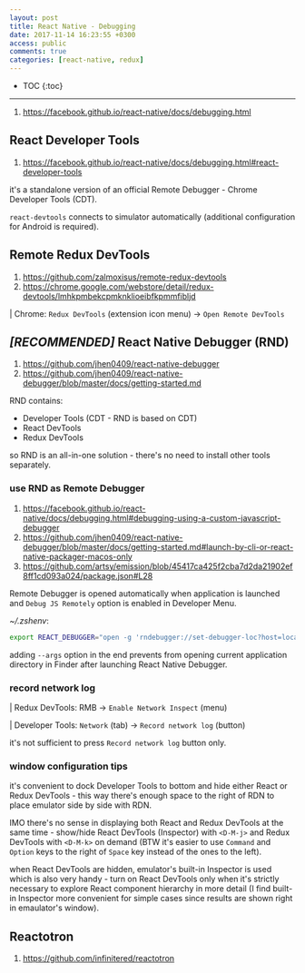 ```yaml
---
layout: post
title: React Native - Debugging
date: 2017-11-14 16:23:55 +0300
access: public
comments: true
categories: [react-native, redux]
---
```


<!-- more -->

* TOC
{:toc}
<hr>

1. <https://facebook.github.io/react-native/docs/debugging.html>

React Developer Tools
---------------------

1. <https://facebook.github.io/react-native/docs/debugging.html#react-developer-tools>

it's a standalone version of an official Remote Debugger -
Chrome Developer Tools (CDT).

`react-devtools` connects to simulator automatically
(additional configuration for Android is required).

Remote Redux DevTools
---------------------

1. <https://github.com/zalmoxisus/remote-redux-devtools>
2. <https://chrome.google.com/webstore/detail/redux-devtools/lmhkpmbekcpmknklioeibfkpmmfibljd>

| Chrome: `Redux DevTools` (extension icon menu) → `Open Remote DevTools`

*[RECOMMENDED]* React Native Debugger (RND)
-----------------------------------------

1. <https://github.com/jhen0409/react-native-debugger>
2. <https://github.com/jhen0409/react-native-debugger/blob/master/docs/getting-started.md>

RND contains:

- Developer Tools (CDT - RND is based on CDT)
- React DevTools
- Redux DevTools

so RND is an all-in-one solution - there's no need to install
other tools separately.

### use RND as Remote Debugger

1. <https://facebook.github.io/react-native/docs/debugging.html#debugging-using-a-custom-javascript-debugger>
2. <https://github.com/jhen0409/react-native-debugger/blob/master/docs/getting-started.md#launch-by-cli-or-react-native-packager-macos-only>
3. <https://github.com/artsy/emission/blob/45417ca425f2cba7d2da21902ef8ff1cd093a024/package.json#L28>

Remote Debugger is opened automatically when application is launched
and `Debug JS Remotely` option is enabled in Developer Menu.

_~/.zshenv_:

```zsh
export REACT_DEBUGGER="open -g 'rndebugger://set-debugger-loc?host=localhost&port=8081' --args"
```

adding `--args` option in the end prevents from opening current application
directory in Finder after launching React Native Debugger.

### record network log

| Redux DevTools: RMB → `Enable Network Inspect` (menu)

| Developer Tools: `Network` (tab) → `Record network log` (button)

it's not sufficient to press `Record network log` button only.

### window configuration tips

it's convenient to dock Developer Tools to bottom and hide either React or
Redux DevTools - this way there's enough space to the right of RDN to place
emulator side by side with RDN.

IMO there's no sense in displaying both React and Redux DevTools at the same
time - show/hide React DevTools (Inspector) with `<D-M-j>` and Redux DevTools
with `<D-M-k>` on demand (BTW it's easier to use `Command` and `Option` keys
to the right of `Space` key instead of the ones to the left).

when React DevTools are hidden, emulator's built-in Inspector is used which
is also very handy - turn on React DevTools only when it's strictly necessary
to explore React component hierarchy in more detail (I find built-in Inspector
more convenient for simple cases since results are shown right in emaulator's
window).

Reactotron
----------

1. <https://github.com/infinitered/reactotron>
